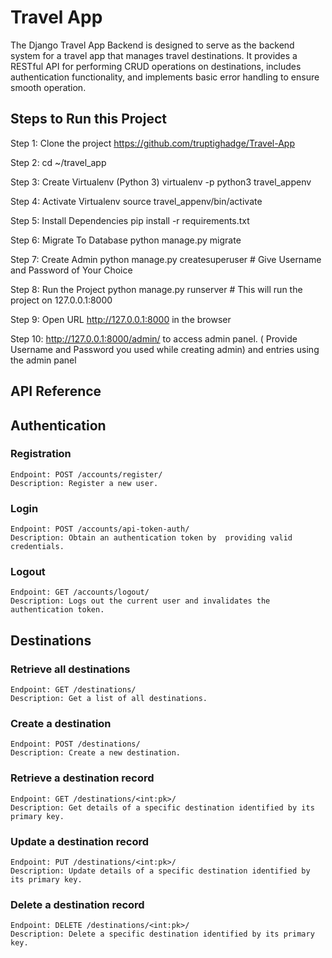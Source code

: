 
# Travel App

The Django Travel App Backend is designed to serve as the backend system for a travel app that manages travel destinations. It provides a RESTful API for performing CRUD operations on destinations, includes authentication functionality, and implements basic error handling to ensure smooth operation.


## Steps to Run this Project

Step 1: Clone the project https://github.com/truptighadge/Travel-App

Step 2: cd ~/travel_app

Step 3: Create Virtualenv (Python 3) virtualenv -p python3 travel_appenv

Step 4: Activate Virtualenv source travel_appenv/bin/activate

Step 5: Install Dependencies pip install -r requirements.txt

Step 6: Migrate To Database python manage.py migrate

Step 7: Create Admin python manage.py createsuperuser # Give Username and Password of Your Choice

Step 8: Run the Project python manage.py runserver # This will run the project on 127.0.0.1:8000

Step 9: Open URL http://127.0.0.1:8000 in the browser

Step 10: http://127.0.0.1:8000/admin/  to access admin panel. ( Provide Username and Password you used while creating admin) and entries using the admin panel
## API Reference

## Authentication
   ### Registration
    Endpoint: POST /accounts/register/
    Description: Register a new user.

   ### Login
    Endpoint: POST /accounts/api-token-auth/
    Description: Obtain an authentication token by  providing valid credentials.

   ### Logout
    Endpoint: GET /accounts/logout/
    Description: Logs out the current user and invalidates the authentication token.

## Destinations

### Retrieve all destinations
    Endpoint: GET /destinations/
    Description: Get a list of all destinations.

### Create a destination
    Endpoint: POST /destinations/
    Description: Create a new destination.

### Retrieve a destination record
    Endpoint: GET /destinations/<int:pk>/
    Description: Get details of a specific destination identified by its primary key.
   
### Update a destination record
    Endpoint: PUT /destinations/<int:pk>/
    Description: Update details of a specific destination identified by its primary key.  

### Delete a destination record
    Endpoint: DELETE /destinations/<int:pk>/
    Description: Delete a specific destination identified by its primary key.















